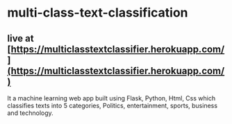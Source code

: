 # multi-class-text-classification

## live at [https://multiclasstextclassifier.herokuapp.com/](https://multiclasstextclassifier.herokuapp.com/)

It a machine learning web app built using Flask, Python, Html, Css which classifies texts into 5 categories, Politics, entertainment, sports, business and technology.
